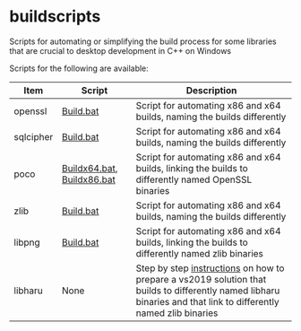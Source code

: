 # buildscripts
Scripts for automating or simplifying the build process for some libraries that are crucial to desktop development in C++ on Windows

Scripts for the following are available:

Item           | Script      | Description
-------------- | ----------- | -----------------------------------------------------------------------
openssl        | [Build.bat](https://github.com/alecmus/buildscripts/blob/master/openssl/scripts/Build.bat)   | Script for automating x86 and x64 builds, naming the builds differently
sqlcipher      | [Build.bat](https://github.com/alecmus/buildscripts/blob/master/sqlcipher/scripts/Build.bat)   | Script for automating x86 and x64 builds, naming the builds differently
poco           | [Buildx64.bat](https://github.com/alecmus/buildscripts/blob/master/poco/scripts/Buildx64.bat), [Buildx86.bat](https://github.com/alecmus/buildscripts/blob/master/poco/scripts/Buildx86.bat)   | Script for automating x86 and x64 builds, linking the builds to differently named OpenSSL binaries
zlib           | [Build.bat](https://github.com/alecmus/buildscripts/blob/master/zlib/scripts/Build.bat)  | Script for automating x86 and x64 builds, naming the builds differently
libpng         | [Build.bat](https://github.com/alecmus/buildscripts/blob/master/libpng/scripts/Build.bat)  | Script for automating x86 and x64 builds, linking the builds to differently named zlib binaries
libharu         | None  | Step by step [instructions](https://github.com/alecmus/buildscripts/blob/master/libharu/README.md) on how to prepare a vs2019 solution that builds to differently named libharu binaries and that link to differently named zlib binaries
